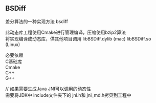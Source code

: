 ## BSDiff
差分算法的一种实现方法 bsdiff  

此动态库工程使用Cmake进行管理编译，压缩使用bzip2算法  
将实现编译成动态库，供其他项目调用
libBSDiff.dylib (mac)
libBSDiff.so (Linux)

必要依赖  
C基础库  
Cmake  
C++  
G++  
  
// 如果需要生成Java JNI可以调用的动态性  
需要将JDK中 include文件夹下的 jni.h和 jni_md.h拷贝到工程中
